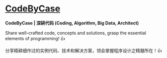 # [CodeByCase](https://github.com/codebycase/codebycase.github.io)

**CodeByCase \| 深耕代码 (Coding, Algorithm, Big Data, Architect)**

Share well-crafted code, concepts and solutions, grasp the essential elements of programming! :+1:

分享精耕细作过的实例代码、技术和解决方案，领会掌握程序设计之精髓所在！:+1:

